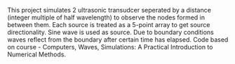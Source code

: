This project simulates 2 ultrasonic transudcer seperated by a distance (integer multiple of half wavelength)
to observe the nodes formed in between them. Each source is treated as a 5-point array to get source directionality.
Sine wave is used as source. Due to boundary conditions waves reflect from the boundary after certain time has elapsed.
Code based on course - Computers, Waves, Simulations: A Practical Introduction to Numerical Methods.
